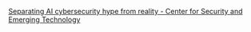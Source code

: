[Separating AI cybersecurity hype from reality - Center for Security and Emerging Technology](https://qi.tc/qi/115771)